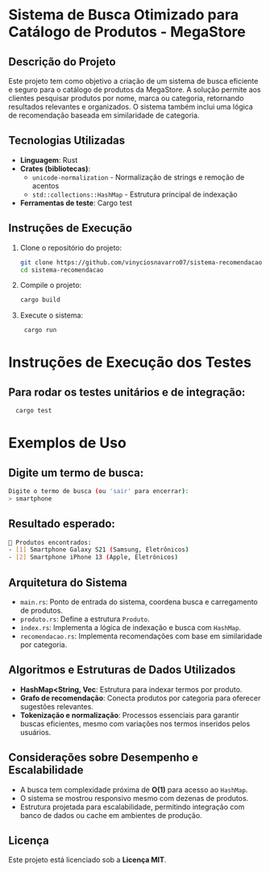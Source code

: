 # Sistema de Busca Otimizado para Catálogo de Produtos - MegaStore

## Descrição do Projeto
Este projeto tem como objetivo a criação de um sistema de busca eficiente e seguro para o catálogo de produtos da MegaStore. A solução permite aos clientes pesquisar produtos por nome, marca ou categoria, retornando resultados relevantes e organizados. O sistema também inclui uma lógica de recomendação baseada em similaridade de categoria.

## Tecnologias Utilizadas
- **Linguagem**: Rust
- **Crates (bibliotecas)**:
  - `unicode-normalization` - Normalização de strings e remoção de acentos
  - `std::collections::HashMap` - Estrutura principal de indexação
- **Ferramentas de teste**: Cargo test

## Instruções de Execução
1. Clone o repositório do projeto:
   ```bash
   git clone https://github.com/vinyciosnavarro07/sistema-recomendacao
   cd sistema-recomendacao
2. Compile o projeto:
    ```bash
    cargo build
3. Execute o sistema:
   ```bash
    cargo run
   
# Instruções de Execução dos Testes
## Para rodar os testes unitários e de integração:
  ```bash
    cargo test
````

# Exemplos de Uso
## Digite um termo de busca:
```bash
Digite o termo de busca (ou 'sair' para encerrar): 
> smartphone
````

## Resultado esperado:
```bash
🔎 Produtos encontrados:
- [1] Smartphone Galaxy S21 (Samsung, Eletrônicos)
- [2] Smartphone iPhone 13 (Apple, Eletrônicos)
````
## Arquitetura do Sistema
- `main.rs`: Ponto de entrada do sistema, coordena busca e carregamento de produtos.
- `produto.rs`: Define a estrutura `Produto`.
- `index.rs`: Implementa a lógica de indexação e busca com `HashMap`.
- `recomendacao.rs`: Implementa recomendações com base em similaridade por categoria.

## Algoritmos e Estruturas de Dados Utilizados
- **HashMap<String, Vec<u64>**: Estrutura para indexar termos por produto.
- **Grafo de recomendação**: Conecta produtos por categoria para oferecer sugestões relevantes.
- **Tokenização e normalização**: Processos essenciais para garantir buscas eficientes, mesmo com variações nos termos inseridos pelos usuários.

## Considerações sobre Desempenho e Escalabilidade
- A busca tem complexidade próxima de **O(1)** para acesso ao `HashMap`.
- O sistema se mostrou responsivo mesmo com dezenas de produtos.
- Estrutura projetada para escalabilidade, permitindo integração com banco de dados ou cache em ambientes de produção.

## Licença
Este projeto está licenciado sob a **Licença MIT**.
